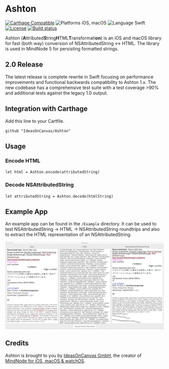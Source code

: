 # Ashton 

[![Carthage Compatible](https://img.shields.io/badge/Carthage-compatible-4BC51D.svg?style=flat)](https://github.com/Carthage/Carthage)
![Platforms iOS, macOS](https://img.shields.io/badge/Platform-iOS%20|%20macOS-blue.svg "Platforms iOS, macOS")
![Language Swift](https://img.shields.io/badge/Language-Swift%204.1-orange.svg "Swift 4.1")
[![License](https://img.shields.io/badge/license-MIT-green.svg?style=flat)](LICENSE.md)
[![Build status](https://badge.buildkite.com/418f84ba1ee2d996d15acb9332cf231a0d174f679873cb60ce.svg)](https://buildkite.com/ideasoncanvas/ashton)

Ashton (<b>A</b>ttributed<b>S</b>tring<b>H</b>TML<b>T</b>ransformati<b>on</b>) is an iOS and macOS library for fast (both way) conversion of NSAttributedString <-> HTML.
The library is used in MindNode 5 for persisting formatted strings.

## 2.0 Release

The latest release is complete rewrite in Swift focusing on performance improvements and functional backwards compatibility to Ashton 1.x.
The new codebase has a comprehensive test suite with a test coverage >90% and additional tests against the legacy 1.0 output.

## Integration with Carthage

Add this line to your Cartfile.
```
github "IdeasOnCanvas/Ashton"
```

## Usage

### Encode HTML

`let html = Ashton.encode(attributedString)`

### Decode NSAttributedString

`let attributedString = Ashton.decode(htmlString)`


## Example App

An example app can be found in the `/Example` directory. It can be used to test NSAttributedString -> HTML -> NSAttributedString roundtrips and also to extract the HTML representation of an NSAttributedString.

![](README/exampleScreenshot.png)





## Credits

Ashton is brought to you by [IdeasOnCanvas GmbH](https://ideasoncanvas.com), the creator of [MindNode for iOS, macOS & watchOS](https://mindnode.com).
